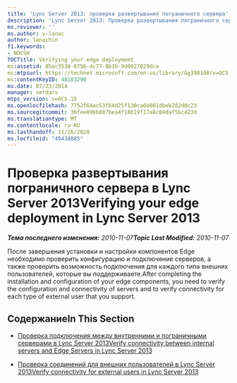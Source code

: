 ```yaml
---
title: 'Lync Server 2013: проверка развертывания пограничного сервера'
description: 'Lync Server 2013: Проверка развертывания пограничного сервера.'
ms.reviewer: ''
ms.author: v-lanac
author: lanachin
f1.keywords:
- NOCSH
TOCTitle: Verifying your edge deployment
ms:assetid: 05ac3530-8756-4c77-8b3b-9d0027029dce
ms:mtpsurl: https://technet.microsoft.com/en-us/library/Gg398108(v=OCS.15)
ms:contentKeyID: 48183290
ms.date: 07/23/2014
manager: serdars
mtps_version: v=OCS.15
ms.openlocfilehash: 7752f64ac53f64d25f130ca6b801dbeb282d0c23
ms.sourcegitcommit: 36fee89bb887bea4f18b19f17a8c69daf5bc423d
ms.translationtype: MT
ms.contentlocale: ru-RU
ms.lasthandoff: 11/26/2020
ms.locfileid: "49438885"
---
```

# <a name="verifying-your-edge-deployment-in-lync-server-2013"></a><span data-ttu-id="7ff3b-103">Проверка развертывания пограничного сервера в Lync Server 2013</span><span class="sxs-lookup"><span data-stu-id="7ff3b-103">Verifying your edge deployment in Lync Server 2013</span></span>

<div data-xmlns="http://www.w3.org/1999/xhtml">

<div class="topic" data-xmlns="http://www.w3.org/1999/xhtml" data-msxsl="urn:schemas-microsoft-com:xslt" data-cs="https://msdn.microsoft.com/">

<div data-asp="https://msdn2.microsoft.com/asp">



</div>

<div id="mainSection">

<div id="mainBody"><span data-ttu-id="7ff3b-104">

<span> </span></span><span class="sxs-lookup"><span data-stu-id="7ff3b-104">

<span> </span></span></span>

<span data-ttu-id="7ff3b-105">_**Тема последнего изменения:** 2010-11-07_</span><span class="sxs-lookup"><span data-stu-id="7ff3b-105">_**Topic Last Modified:** 2010-11-07_</span></span>

<span data-ttu-id="7ff3b-106">После завершения установки и настройки компонентов Edge необходимо проверить конфигурацию и подключение серверов, а также проверить возможность подключения для каждого типа внешних пользователей, которые вы поддерживаете.</span><span class="sxs-lookup"><span data-stu-id="7ff3b-106">After completing the installation and configuration of your edge components, you need to verify the configuration and connectivity of servers and to verify connectivity for each type of external user that you support.</span></span>

<div>

## <a name="in-this-section"></a><span data-ttu-id="7ff3b-107">Содержание</span><span class="sxs-lookup"><span data-stu-id="7ff3b-107">In This Section</span></span>

  - [<span data-ttu-id="7ff3b-108">Проверка подключения между внутренними и пограничными серверами в Lync Server 2013</span><span class="sxs-lookup"><span data-stu-id="7ff3b-108">Verify connectivity between internal servers and Edge Servers in Lync Server 2013</span></span>](lync-server-2013-verify-connectivity-between-internal-servers-and-edge-servers.md)

  - [<span data-ttu-id="7ff3b-109">Проверка соединений для внешних пользователей в Lync Server 2013</span><span class="sxs-lookup"><span data-stu-id="7ff3b-109">Verify connectivity for external users in Lync Server 2013</span></span>](lync-server-2013-verify-connectivity-for-external-users.md)

<span data-ttu-id="7ff3b-110"></div>

</div>

<span> </span>

</div>

</div>

</span><span class="sxs-lookup"><span data-stu-id="7ff3b-110"></div>

</div>

<span> </span>

</div>

</div>

</span></span></div>

